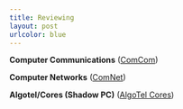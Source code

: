 ```yaml
---
title: Reviewing
layout: post
urlcolor: blue
--- 
```


<span class="anchor" id="review"></span>  

**Computer Communications** ([ComCom](https://www.journals.elsevier.com/computer-communications))  

**Computer Networks** ([ComNet](https://www.journals.elsevier.com/computer-networks))

**Algotel/Cores (Shadow PC)** ([AlgoTel Cores](https://cores-algotel-2020.imag.fr/?page_id=34))



